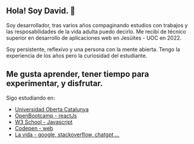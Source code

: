 ## Hola! Soy David. 👋

Soy desarrollador, tras varios años compaginando estudios con trabajos y las resposabilidades de la vida adulta puedo decirlo. Me recibí de técnico superior en desarrollo de aplicaciones web en Jesüites - UOC en 2022.

Soy persistente, reflexivo y una persona con la mente abierta. Tengo la experiencia de los años pero la curiosidad del estudiante.

## Me gusta aprender, tener tiempo para experimentar, y disfrutar.

Sigo estudiando en:
- [Universidad Oberta Catalunya](https://www.uoc.edu/portal/es/index.html)
- [OpenBootcamp - reactJs](https://campus.open-bootcamp.com/)
- [W3 School - Javascript](https://www.w3schools.com/)
- [Codepen - web ](https://codepen.io/)
- [La vida - google, stackoverflow, chatgpt ...](https://stackoverflow.com/)

                   
                   

<!--
**DavidLunaAd/davidlunaad** is a ✨ _special_ ✨ repository because its `README.md` (this file) appears on your GitHub profile.

Here are some ideas to get you started:

- 🔭 I’m currently working on ...
- 🌱 I’m currently learning ...
- 👯 I’m looking to collaborate on ...
- 🤔 I’m looking for help with ...
- 💬 Ask me about ...
- 📫 How to reach me: ...
- 😄 Pronouns: ...
- ⚡ Fun fact: ...
-->
